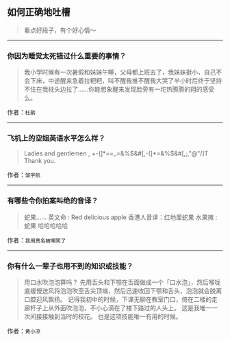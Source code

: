 ## 如何正确地吐槽

> 看点好段子，有个好心情～


 
---

### 你因为睡觉太死错过什么重要的事情？

> 我小学时候有一次暑假和妹妹午睡，父母都上班去了，我妹妹挺小，自己不会下床，中途醒来急着拉粑粑，叫不醒我推不醒我大哭了半小时后终于坚持不住在我枕头边拉了……你能想象醒来发现脸旁有一坨热腾腾的翔的感受么。


作者：`杜鹃`

---

### 飞机上的空姐英语水平怎么样？

> Ladies and gentlemen ,
> +-(]*==_=&%$&#[,-(]*=&%$&#[,;,"@"/]T
> Thank you.


作者：`邹宇航`

---

### 有哪些令你拍案叫绝的音译？

> 蛇果……
> 英文命 : Red delicious apple
> 香港人音译：红地厘蛇果
> 水果摊 : 蛇果
> 哈哈哈哈哈


作者：`我用真名被嘲笑了`

---

### 你有什么一辈子也用不到的知识或技能？

> 用口水吹泡泡算吗？
> 先用舌头和下颚在舌面做成一个「口水泡」，然后喉咙底缓慢送风将泡泡吹至舌尖顶端，然后迅速收回下颚和舌头，泡泡就会脱离口腔迎风飘扬。
> 记得我初中的时候，下课无聊在教室门口，倚在二楼的走廊杆子上从外面吹泡泡，不小心滴在了楼下路过的人头上。
> 这是我唯一一次间接接触到当时的校花。
> 也是这项技能唯一有用的时候。


作者：`黄小凉`